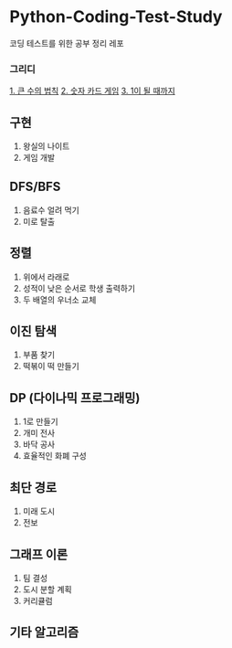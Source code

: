 # Python-Coding-Test-Study
코딩 테스트를 위한 공부 정리 레포

### 그리디
  [1. 큰 수의 법칙](#https://github.com/oio337a/Python-Coding-Test-Study/blob/master/Greedy/law_of_large_numbers.py)
  [2. 숫자 카드 게임](#https://github.com/oio337a/Python-Coding-Test-Study/blob/master/Greedy/number_card_game.py)
  [3. 1이 될 때까지](#https://github.com/oio337a/Python-Coding-Test-Study/blob/master/Greedy/become_until_1.py)
## 구현
  1. 왕실의 나이트
  2. 게임 개발
## DFS/BFS
  1. 음료수 얼려 먹기
  2. 미로 탈출
## 정렬
  1. 위에서 라래로
  2. 성적이 낮은 순서로 학생 출력하기
  3. 두 배열의 우너소 교체
## 이진 탐색
  1. 부품 찾기
  2. 떡볶이 떡 만들기
## DP (다이나믹 프로그래밍)
  1. 1로 만들기
  2. 개미 전사
  3. 바닥 공사
  4. 효율적인 화폐 구성
## 최단 경로
  1. 미래 도시
  2. 전보
## 그래프 이론
  1. 팀 결성
  2. 도시 분할 계획
  3. 커리큘럼
## 기타 알고리즘
